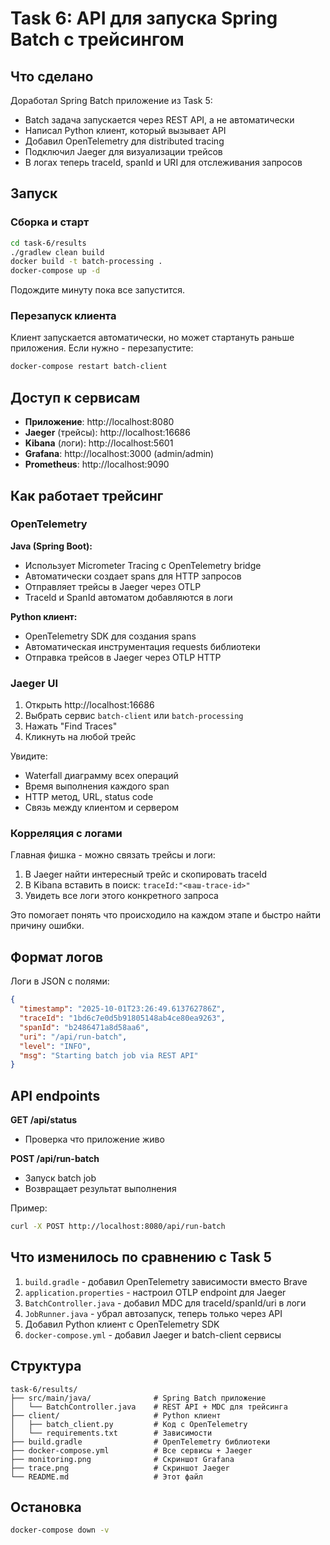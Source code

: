 # Task 6: API для запуска Spring Batch с трейсингом

## Что сделано

Доработал Spring Batch приложение из Task 5:
- Batch задача запускается через REST API, а не автоматически
- Написал Python клиент, который вызывает API
- Добавил OpenTelemetry для distributed tracing
- Подключил Jaeger для визуализации трейсов
- В логах теперь traceId, spanId и URI для отслеживания запросов

## Запуск

### Сборка и старт

```bash
cd task-6/results
./gradlew clean build
docker build -t batch-processing .
docker-compose up -d
```

Подождите минуту пока все запустится.

### Перезапуск клиента

Клиент запускается автоматически, но может стартануть раньше приложения. Если нужно - перезапустите:

```bash
docker-compose restart batch-client
```

## Доступ к сервисам

- **Приложение**: http://localhost:8080
- **Jaeger** (трейсы): http://localhost:16686
- **Kibana** (логи): http://localhost:5601
- **Grafana**: http://localhost:3000 (admin/admin)
- **Prometheus**: http://localhost:9090

## Как работает трейсинг

### OpenTelemetry

**Java (Spring Boot):**
- Использует Micrometer Tracing с OpenTelemetry bridge
- Автоматически создает spans для HTTP запросов
- Отправляет трейсы в Jaeger через OTLP
- TraceId и SpanId автоматом добавляются в логи

**Python клиент:**
- OpenTelemetry SDK для создания spans
- Автоматическая инструментация requests библиотеки
- Отправка трейсов в Jaeger через OTLP HTTP

### Jaeger UI

1. Открыть http://localhost:16686
2. Выбрать сервис `batch-client` или `batch-processing`
3. Нажать "Find Traces"
4. Кликнуть на любой трейс

Увидите:
- Waterfall диаграмму всех операций
- Время выполнения каждого span
- HTTP метод, URL, status code
- Связь между клиентом и сервером

### Корреляция с логами

Главная фишка - можно связать трейсы и логи:

1. В Jaeger найти интересный трейс и скопировать traceId
2. В Kibana вставить в поиск: `traceId:"<ваш-trace-id>"`
3. Увидеть все логи этого конкретного запроса

Это помогает понять что происходило на каждом этапе и быстро найти причину ошибки.

## Формат логов

Логи в JSON с полями:
```json
{
  "timestamp": "2025-10-01T23:26:49.613762786Z",
  "traceId": "1bd6c7e0d5b91805148ab4ce80ea9263",
  "spanId": "b2486471a8d58aa6",
  "uri": "/api/run-batch",
  "level": "INFO",
  "msg": "Starting batch job via REST API"
}
```

## API endpoints

**GET /api/status**
- Проверка что приложение живо

**POST /api/run-batch**
- Запуск batch job
- Возвращает результат выполнения

Пример:
```bash
curl -X POST http://localhost:8080/api/run-batch
```

## Что изменилось по сравнению с Task 5

1. `build.gradle` - добавил OpenTelemetry зависимости вместо Brave
2. `application.properties` - настроил OTLP endpoint для Jaeger
3. `BatchController.java` - добавил MDC для traceId/spanId/uri в логи
4. `JobRunner.java` - убрал автозапуск, теперь только через API
5. Добавил Python клиент с OpenTelemetry SDK
6. `docker-compose.yml` - добавил Jaeger и batch-client сервисы

## Структура

```
task-6/results/
├── src/main/java/              # Spring Batch приложение
│   └── BatchController.java    # REST API + MDC для трейсинга
├── client/                     # Python клиент
│   ├── batch_client.py         # Код с OpenTelemetry
│   └── requirements.txt        # Зависимости
├── build.gradle                # OpenTelemetry библиотеки
├── docker-compose.yml          # Все сервисы + Jaeger
├── monitoring.png              # Скриншот Grafana
├── trace.png                   # Скриншот Jaeger
└── README.md                   # Этот файл
```

## Остановка

```bash
docker-compose down -v
```
